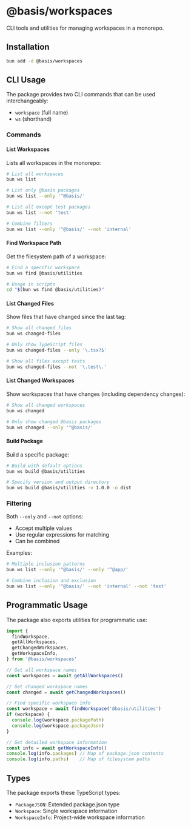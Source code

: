 # @basis/workspaces

CLI tools and utilities for managing workspaces in a monorepo.

## Installation

```bash
bun add -d @basis/workspaces
```

## CLI Usage

The package provides two CLI commands that can be used interchangeably:
- `workspace` (full name)
- `ws` (shorthand)

### Commands

#### List Workspaces
Lists all workspaces in the monorepo:
```bash
# List all workspaces
bun ws list

# List only @basis packages
bun ws list --only '^@basis/'

# List all except test packages
bun ws list --not 'test'

# Combine filters
bun ws list --only '^@basis/' --not 'internal'
```

#### Find Workspace Path
Get the filesystem path of a workspace:
```bash
# Find a specific workspace
bun ws find @basis/utilities

# Usage in scripts
cd "$(bun ws find @basis/utilities)"
```

#### List Changed Files
Show files that have changed since the last tag:
```bash
# Show all changed files
bun ws changed-files

# Only show TypeScript files
bun ws changed-files --only '\.tsx?$'

# Show all files except tests
bun ws changed-files --not '\.test\.'
```

#### List Changed Workspaces
Show workspaces that have changes (including dependency changes):
```bash
# Show all changed workspaces
bun ws changed

# Only show changed @basis packages
bun ws changed --only '^@basis/'
```

#### Build Package
Build a specific package:
```bash
# Build with default options
bun ws build @basis/utilities

# Specify version and output directory
bun ws build @basis/utilities -v 1.0.0 -o dist
```

### Filtering

Both `--only` and `--not` options:
- Accept multiple values
- Use regular expressions for matching
- Can be combined

Examples:
```bash
# Multiple inclusion patterns
bun ws list --only '^@basis/' --only '^@app/'

# Combine inclusion and exclusion
bun ws list --only '^@basis/' --not 'internal' --not 'test'
```

## Programmatic Usage

The package also exports utilities for programmatic use:

```typescript
import {
  findWorkspace,
  getAllWorkspaces,
  getChangedWorkspaces,
  getWorkspaceInfo,
} from '@basis/workspaces'

// Get all workspace names
const workspaces = await getAllWorkspaces()

// Get changed workspace names
const changed = await getChangedWorkspaces()

// Find specific workspace info
const workspace = await findWorkspace('@basis/utilities')
if (workspace) {
  console.log(workspace.packagePath)
  console.log(workspace.packageJson)
}

// Get detailed workspace information
const info = await getWorkspaceInfo()
console.log(info.packages) // Map of package.json contents
console.log(info.paths)    // Map of filesystem paths
```

## Types

The package exports these TypeScript types:
- `PackageJSON`: Extended package.json type
- `Workspace`: Single workspace information
- `WorkspaceInfo`: Project-wide workspace information
